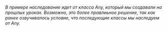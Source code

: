_В примере наследование идет от класса Any, который мы создавали на прошлых уроках. Возможно, это более правлиьное решение, так как ранее озвучивалось условие, что последующие классы мы наследуем от Any._
